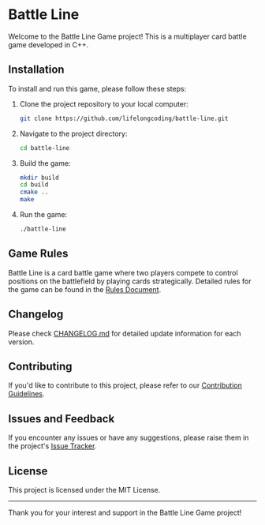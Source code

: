 # Battle Line

Welcome to the Battle Line Game project! This is a multiplayer card battle game developed in C++.

## Installation

To install and run this game, please follow these steps:

1. Clone the project repository to your local computer:

    ```bash
    git clone https://github.com/lifelongcoding/battle-line.git
    ```

2. Navigate to the project directory:

    ```bash
    cd battle-line
    ```

3. Build the game:

    ```bash
    mkdir build
    cd build
    cmake ..
    make
    ```

4. Run the game:

    ```bash
    ./battle-line
    ```

## Game Rules

Battle Line is a card battle game where two players compete to control positions on the battlefield by playing cards strategically. Detailed rules for the game can be found in the [Rules Document](./docs/RULES.md).

## Changelog

Please check [CHANGELOG.md](./docs/CHANGELOG.md) for detailed update information for each version.

## Contributing

If you'd like to contribute to this project, please refer to our [Contribution Guidelines](./docs/CONTRIBUTING.md).

## Issues and Feedback

If you encounter any issues or have any suggestions, please raise them in the project's [Issue Tracker](https://github.com/lifelongcoding/battle-line/issues).

## License

This project is licensed under the MIT License.

---

Thank you for your interest and support in the Battle Line Game project!